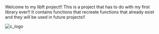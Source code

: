
Welcome to my libft project!! This is a project that has to do with my first library ever!! It contains functions that recreate functions that already exist and they will be used in future projects!!

![c_logo](https://github.com/SimosTigkas/libft/assets/113290423/97b87d30-4f06-4023-a836-2bcb9bf7efe4)
